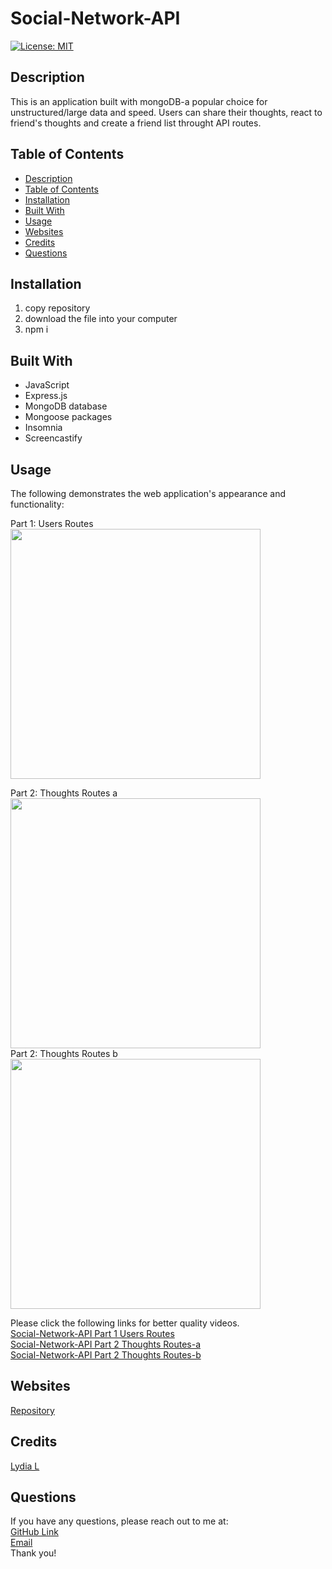 # Social-Network-API
 
[![License: MIT](https://img.shields.io/badge/License-MIT-yellow.svg)](https://opensource.org/licenses/MIT)
 
 

## Description
This is an application built with mongoDB-a popular choice for unstructured/large data and speed. Users can share their thoughts, react to friend's thoughts and create a friend list throught API routes.



## Table of Contents
  * [Description](#description)
  * [Table of Contents](#table-of-contents)
  * [Installation](#installation)
  * [Built With](#built-with)
  * [Usage](#usage)
  * [Websites](#websites)
  * [Credits](#credits)
  * [Questions](#questions)


## Installation 
  1. copy repository
  2. download the file into your computer
  3. npm i

## Built With
* JavaScript
* Express.js
* MongoDB database
* Mongoose packages
* Insomnia
* Screencastify


## Usage 
The following demonstrates the web application's appearance and functionality:

Part 1: Users Routes</br>
<img src="./imgage/Social-Network-API           Part 1--Users Routes.gif" width="400" height="" /></br>


Part 2: Thoughts Routes a</br>
<img src="./imgage/Social-Network-API           Part 2--Thoughts Routes-a.gif" width="400" height="" /></br>
Part 2: Thoughts Routes b</br>
<img src="./imgage/Social-Network-API           Part 2--Thoughts Routes-b.gif" width="400" height="" /></br>

Please click the following links for better quality videos.</br>
[Social-Network-API Part 1 Users Routes](https://watch.screencastify.com/v/SBWb66DdPrPz4i7BPiGp)</br>
[Social-Network-API Part 2 Thoughts Routes-a](https://watch.screencastify.com/v/x6jsqN4MsDPc1cm8pQ0H)</br>
[Social-Network-API Part 2 Thoughts Routes-b](https://watch.screencastify.com/v/kKMIlMuEGuM7lDkH3Q5H)</br>



## Websites
[Repository](https://github.com/flowingcityloy/Social-Network-API)<br />



## Credits
  [Lydia L](https://github.com/flowingcityloy)<br/>



## Questions
  
 If you have any questions, please reach out to me at:<br>
  <a href="https://github.com/flowingcityloy">GitHub Link</a><br>
  <a href="mailto:lydia_art@yahoo.com">Email</a><br>
  Thank you!
